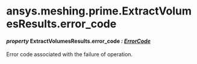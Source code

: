 <a id="ansys-meshing-prime-extractvolumesresults-error-code"></a>

# ansys.meshing.prime.ExtractVolumesResults.error_code

<a id="ansys.meshing.prime.ExtractVolumesResults.error_code"></a>

#### *property* ExtractVolumesResults.error_code *: [ErrorCode](ansys.meshing.prime.ErrorCode.md#ansys.meshing.prime.ErrorCode)*

Error code associated with the failure of operation.

<!-- !! processed by numpydoc !! -->
